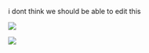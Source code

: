 i dont think we should be able to edit this

![](https://i1.sndcdn.com/artworks-o3g4Suy2hKsskCwy-HAnvLw-t500x500.jpg)

![](https://www.withoutthesarcasm.com/wp-content/uploads/laugh.jpg)